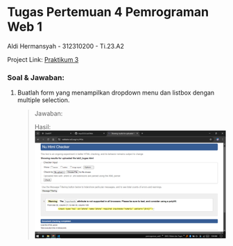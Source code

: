 # Tugas Pertemuan 4 Pemrograman Web 1

Aldi Hermansyah - 312310200 - Ti.23.A2

Project Link: [Praktikum 3](https://miya3333.github.io/Lab3Web/)

### Soal & Jawaban:
1. Buatlah form yang menampilkan dropdown menu dan listbox dengan multiple selection. <br>
   > Jawaban: <br>
   >
   > Hasil: <br>
   > <img src="file/Screenshot (422).png" alt="jawaban 1">
